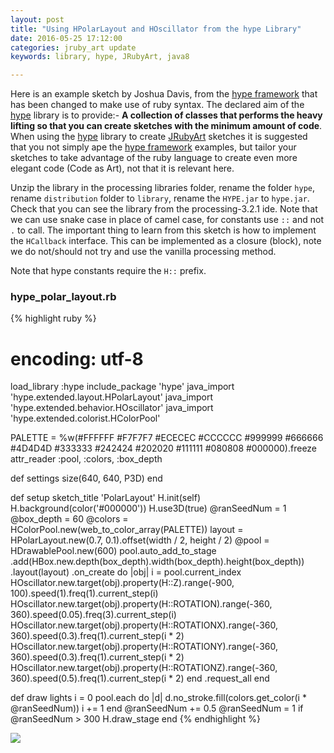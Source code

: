 ```yaml
---
layout: post
title: "Using HPolarLayout and HOscillator from the hype Library"
date: 2016-05-25 17:12:00
categories: jruby_art update
keywords: library, hype, JRubyArt, java8

---
```


Here is an example sketch by Joshua Davis, from the [hype framework][hype_framework] that has been changed to make use of ruby syntax.
The declared aim of the [hype][hype_library] library is to provide:-
__A collection of classes that performs the heavy lifting so that you can create sketches with the minimum amount of code__. When using the [hype][hype_library] library to create [JRubyArt][jruby_art] sketches it is suggested that you not simply ape the [hype framework][hype_framework] examples, but tailor your sketches to take advantage of the ruby language to create even more elegant code (Code as Art), not that it is relevant here. 

Unzip the library in the processing libraries folder, rename the folder `hype`, rename `distribution` folder to `library`, rename the `HYPE.jar` to `hype.jar`. Check that you can see the library from the processing-3.2.1 ide. Note that we can use snake case in place of camel case, for constants use `::` and not `.` to call. The important thing to learn from this sketch is how to implement the `HCallback` interface. This can be implemented as a closure (block), note we do not/should not try and use the vanilla processing method. 

Note that hype constants require the `H::` prefix. 

### hype_polar_layout.rb ###

{% highlight ruby %}

# encoding: utf-8
load_library :hype
include_package 'hype'
java_import 'hype.extended.layout.HPolarLayout'
java_import 'hype.extended.behavior.HOscillator'
java_import 'hype.extended.colorist.HColorPool'

PALETTE = %w(#FFFFFF #F7F7F7 #ECECEC #CCCCCC #999999 #666666 #4D4D4D #333333 #242424 #202020 #111111 #080808 #000000).freeze
attr_reader :pool, :colors, :box_depth

def settings
  size(640, 640, P3D)
end

def setup
  sketch_title 'PolarLayout'
  H.init(self)
  H.background(color('#000000'))
  H.use3D(true)
  @ranSeedNum = 1
  @box_depth = 60
  @colors = HColorPool.new(web_to_color_array(PALETTE))
  layout = HPolarLayout.new(0.7, 0.1).offset(width / 2, height / 2)
  @pool = HDrawablePool.new(600)
  pool.auto_add_to_stage
    .add(HBox.new.depth(box_depth).width(box_depth).height(box_depth))
    .layout(layout)
    .on_create do |obj|
      i = pool.current_index
      HOscillator.new.target(obj).property(H::Z).range(-900, 100).speed(1).freq(1).current_step(i)
      HOscillator.new.target(obj).property(H::ROTATION).range(-360, 360).speed(0.05).freq(3).current_step(i)
      HOscillator.new.target(obj).property(H::ROTATIONX).range(-360, 360).speed(0.3).freq(1).current_step(i * 2)
      HOscillator.new.target(obj).property(H::ROTATIONY).range(-360, 360).speed(0.3).freq(1).current_step(i * 2)
      HOscillator.new.target(obj).property(H::ROTATIONZ).range(-360, 360).speed(0.5).freq(1).current_step(i * 2)
    end
    .request_all
end

def draw
  lights
  i = 0
  pool.each do |d|
    d.no_stroke.fill(colors.get_color(i * @ranSeedNum))
    i += 1
  end
  @ranSeedNum += 0.5
  @ranSeedNum = 1 if @ranSeedNum > 300
  H.draw_stage
end
{% endhighlight %}

<img src="/assets/polar_layout.png" />

[jruby_art]:https://ruby-processing.github.io/index.html
[hype_library]:https://github.com/hype/HYPE_Processing
[hype_framework]:http://www.hypeframework.org/